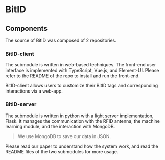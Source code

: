 # BitID

## Components

The source of BitID was composed of 2 repositories.

### BitID-client

The submodule is written in web-based techniques. The front-end user interface is implemented with TypeScript, Vue.js, and Element-UI. Please refer to the README of the repo to install and run the front-end.

BitID-client allows users to customize their BitID tags and corresponding interactions via a web-app.

### BitID-server

The submodule is written in python with a light server implementation, Flask. It manages the communication with the RFID antenna, the machine learning module, and the interaction with MongoDB.

> We use MongoDB to save our data in JSON.

Please read our paper to understand how the system work, and read the README files of the two submodules for more usage.
